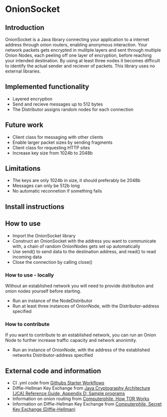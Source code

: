 # OnionSocket

## Introduction
OnionSocket is a Java library connecting your application to a internet address through onion routers, enabling anonymous interaction. Your network packets gets encrypted in mulitple layers and sent through multiple Onion Nodes, each peeling off one layer of encryption, before reaching your intended destination. By using at least three nodes it becomes difficult to identify the actual sender and reciever of packets.
This library uses no external libraries.

## Implemented functionality
- Layered encryption
- Send and recieve messages up to 512 bytes
- The Distributor assigns random nodes for each connection

## Future work
- Client class for messaging with other clients
- Enable larger packet sizes by sending fragments
- Client class for requesting HTTP sites
- Increase key size from 1024b to 2048b

## Limitations
- The keys are only 1024b in size, it should preferably be 2048b
- Messages can only be 512b long
- No automatic reconnetion if something fails

## Install instructions

## How to use
- Import the OnionSocket library
- Construct an OnionSocket with the address you want to communicate with, a chain of random OnionNodes gets set up automatically
- Use send() to send data to the destination address, and read() to read incoming data
- Close the connection by calling close()

### How to use - locally
Without an established network you will need to provide distribution and onion nodes yourself before starting.
- Run an instance of the NodeDistributor
- Run at least three instances of OnionNode, with the Distributor-address specified

### How to contribute
If you want to contribute to an established network, you can run an Onion Node to further increase traffic capacity and network anonimity.
- Run an instance of OnionNode, with the address of the established networks Distributor-address specified

## External code and information
- CI .yml code from [Githubs Starter Workflows](https://github.com/actions/starter-workflows/blob/main/ci/maven.yml)
- Diffie-Hellman Key Exchange from [Java Cryptography Architecture (JCA) Reference Guide, Appendix D: Sample programs](https://docs.oracle.com/javase/7/docs/technotes/guides/security/crypto/CryptoSpec.html#DH2Ex)
- Information on onion routing from [Computerphile, How TOR Works](https://www.youtube.com/watch?v=QRYzre4bf7I)
- Information on Diffie-Hellman Key Exchange from [Computerphile, Secret Key Exchange (Diffie-Hellman)](https://www.youtube.com/watch?v=NmM9HA2MQGI)
